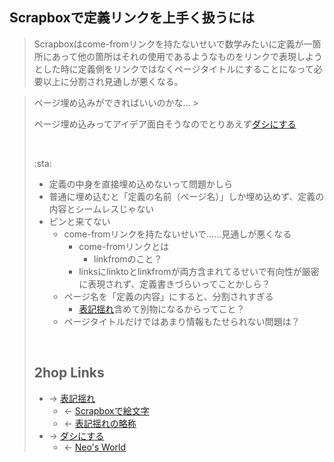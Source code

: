## Scrapboxで定義リンクを上手く扱うには
<blockquote>Scrapboxはcome-fromリンクを持たないせいで数学みたいに定義が一箇所にあって他の箇所はそれの使用であるようなものをリンクで表現しようとした時に定義側をリンクではなくページタイトルにすることになって必要以上に分割され見通しが悪くなる。</blockquote>

<blockquote> ページ埋め込みができればいいのかな… <https://twitter.com/nishio/status/1397231721024720903</blockquote>>

<br>

ページ埋め込みってアイデア面白そうなのでとりあえず[ダシにする](ダシにする.md)

<br>

:sta:

- 定義の中身を直接埋め込めないって問題かしら
- 普通に埋め込むと「定義の名前（ページ名）」しか埋め込めず、定義の内容とシームレスじゃない
- ピンと来てない
    - come-fromリンクを持たないせいで……見通しが悪くなる
        - come-fromリンクとは
            - linkfromのこと？
        - linksにlinktoとlinkfromが両方含まれてるせいで有向性が厳密に表現されず、定義書きづらいってことかしら？
    - ページ名を「定義の内容」にすると、分割されすぎる
        - [表記揺れ](表記揺れ.md)含めて別物になるからってこと？
    - ページタイトルだけではあまり情報もたせられない問題は？

<br>

## 2hop Links
- → [表記揺れ](表記揺れ.md)
    - ← [Scrapboxで絵文字](Scrapboxで絵文字.md)
    - ← [表記揺れの略称](表記揺れの略称.md)
- → [ダシにする](ダシにする.md)
    - ← [Neo's World](Neo's_World.md)
